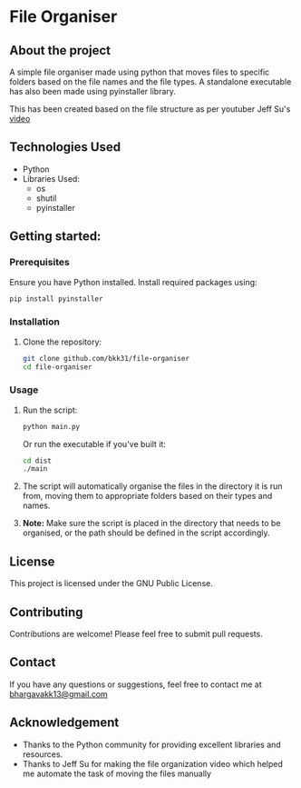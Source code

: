 # File Organiser

## About the project

A simple file organiser made using python that moves files to specific folders based on the file names and the file types. A standalone executable has also been made using pyinstaller library.

This has been created based on the file structure as per youtuber Jeff Su's [video](https://youtu.be/MM-MPS57qKA?si=S3JOl3832kKwZ22v) 

## Technologies Used

*   Python
*   Libraries Used:
    *   os
    *   shutil
    *   pyinstaller

## Getting started:

### Prerequisites

Ensure you have Python installed. Install required packages using:

```bash
pip install pyinstaller
```

### Installation

1.  Clone the repository:

    ```bash
    git clone github.com/bkk31/file-organiser
    cd file-organiser
    ```

### Usage

1.  Run the script:

    ```bash
    python main.py
    ```
    Or run the executable if you've built it:
     ```bash
     cd dist
    ./main
    ```
2.  The script will automatically organise the files in the directory it is run from, moving them to appropriate folders based on their types and names.
3. **Note:** Make sure the script is placed in the directory that needs to be organised, or the path should be defined in the script accordingly.

## License

This project is licensed under the GNU Public License.

## Contributing

Contributions are welcome! Please feel free to submit pull requests.

## Contact

If you have any questions or suggestions, feel free to contact me at [bhargavakk13@gmail.com](mailto:bhargavakk13@gmail.com)

## Acknowledgement

*   Thanks to the Python community for providing excellent libraries and resources.
*   Thanks to Jeff Su for making the file organization video which helped me automate the task of moving the files manually
